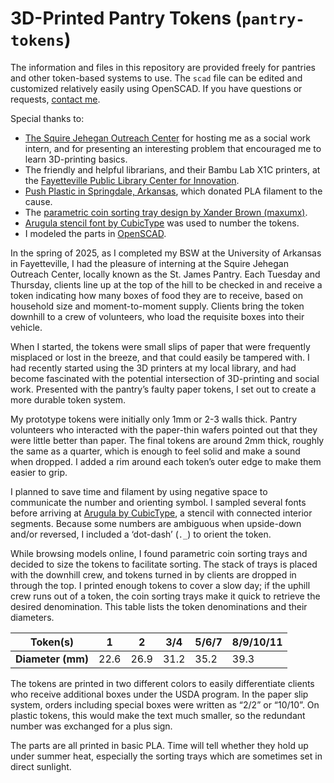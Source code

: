 # 3D-Printed Pantry Tokens (`pantry-tokens`)

The information and files in this repository are provided freely for pantries and other token-based systems to use. The `scad` file can be edited and customized relatively easily using OpenSCAD. If you have questions or requests, [contact me](https://linktr.ee/realmikkifriend).

Special thanks to:

- [The Squire Jehegan Outreach Center](https://squirecenter.com/) for hosting me as a social work intern, and for presenting an interesting problem that encouraged me to learn 3D-printing basics.
- The friendly and helpful librarians, and their Bambu Lab X1C printers, at the [Fayetteville Public Library Center for Innovation](https://www.faylib.org/innovation-10978).
- [Push Plastic in Springdale, Arkansas](https://www.pushplastic.com/), which donated PLA filament to the cause.
- The [parametric coin sorting tray design by Xander Brown (maxumx)](https://www.thingiverse.com/thing:30631).
- [Arugula stencil font by CubicType](https://drj11.itch.io/arugula-font) was used to number the tokens.
- I modeled the parts in [OpenSCAD](https://openscad.org/).

In the spring of 2025, as I completed my BSW at the University of Arkansas in Fayetteville, I had the pleasure of interning at the Squire Jehegan Outreach Center, locally known as the St. James Pantry. Each Tuesday and Thursday, clients line up at the top of the hill to be checked in and receive a token indicating how many boxes of food they are to receive, based on household size and moment-to-moment supply. Clients bring the token downhill to a crew of volunteers, who load the requisite boxes into their vehicle.

When I started, the tokens were small slips of paper that were frequently misplaced or lost in the breeze, and that could easily be tampered with. I had recently started using the 3D printers at my local library, and had become fascinated with the potential intersection of 3D-printing and social work. Presented with the pantry’s faulty paper tokens, I set out to create a more durable token system.

My prototype tokens were initially only 1mm or 2-3 walls thick. Pantry volunteers who interacted with the paper-thin wafers pointed out that they were little better than paper. The final tokens are around 2mm thick, roughly the same as a quarter, which is enough to feel solid and make a sound when dropped. I added a rim around each token’s outer edge to make them easier to grip.

I planned to save time and filament by using negative space to communicate the number and orienting symbol. I sampled several fonts before arriving at [Arugula by CubicType](https://drj11.itch.io/arugula-font), a stencil with connected interior segments. Because some numbers are ambiguous when upside-down and/or reversed, I included a ‘dot-dash’ (`._`) to orient the token.

While browsing models online, I found parametric coin sorting trays and decided to size the tokens to facilitate sorting. The stack of trays is placed with the downhill crew, and tokens turned in by clients are dropped in through the top. I printed enough tokens to cover a slow day; if the uphill crew runs out of a token, the coin sorting trays make it quick to retrieve the desired denomination. This table lists the token denominations and their diameters.

| **Token(s)** | **1** | **2** | **3/4** | **5/6/7** | **8/9/10/11** |
| --- | --- | --- | --- | --- | --- |
| **Diameter (mm)** | 22.6 | 26.9 | 31.2 | 35.2 | 39.3 |

The tokens are printed in two different colors to easily differentiate clients who receive additional boxes under the USDA program. In the paper slip system, orders including special boxes were written as “2/2” or “10/10”. On plastic tokens, this would make the text much smaller, so the redundant number was exchanged for a plus sign.

The parts are all printed in basic PLA. Time will tell whether they hold up under summer heat, especially the sorting trays which are sometimes set in direct sunlight.
